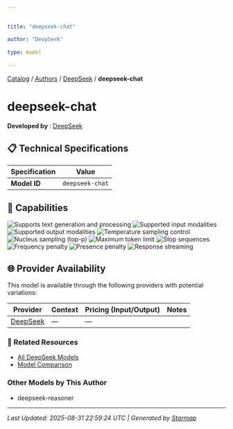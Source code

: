 ```yaml
---
  
  
title: "deepseek-chat"
  
author: "DeepSeek"
  
type: model
  
---
```

  
  
  
[Catalog](../../../..) / [Authors](../../..) / [DeepSeek](../..) / **deepseek-chat**
  
  
# deepseek-chat
  
**Developed by**
: 
[DeepSeek](../)
  
  
## 📋 Technical Specifications
  
| Specification | Value |
|---------|---------|
| **Model ID** | `deepseek-chat` |

  
## 🎯 Capabilities
  
![Supports text generation and processing](https://img.shields.io/badge/text-✓-blue) ![Supported input modalities](https://img.shields.io/badge/input-text-teal) ![Supported output modalities](https://img.shields.io/badge/output-text-cyan) ![Temperature sampling control](https://img.shields.io/badge/temperature-core-red) ![Nucleus sampling (top-p)](https://img.shields.io/badge/top__p-core-red) ![Maximum token limit](https://img.shields.io/badge/max__tokens-core-blue) ![Stop sequences](https://img.shields.io/badge/stop-core-blue) ![Frequency penalty](https://img.shields.io/badge/frequency__penalty-core-purple) ![Presence penalty](https://img.shields.io/badge/presence__penalty-core-purple) ![Response streaming](https://img.shields.io/badge/streaming-✓-cyan)
  
  
## 🌐 Provider Availability
  
This model is available through the following providers with potential variations:
  
  
| Provider | Context | Pricing (Input/Output) | Notes |
|---------|---------|---------|---------|
| [DeepSeek](../../../providers/deepseek/models/deepseek-chat.md) | — | — |  |

  
### 🔗 Related Resources
  
- [All DeepSeek Models](../)
- [Model Comparison](../../../../models/)
  
  
### Other Models by This Author
  
- deepseek-reasoner
  
---
*Last Updated: 2025-08-31 22:59:24 UTC | Generated by [Starmap](https://github.com/agentstation/starmap)*
